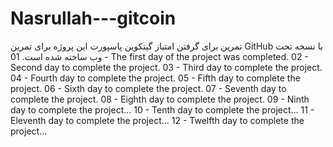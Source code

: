 # Nasrullah---gitcoin
تمرین برای گرفتن امتیاز گیتکوین پاسپورت
این پروژه برای تمرین GitHub با نسخه تحت وب ساخته شده است.
01 - The first day of the project was completed.
02 - Second day to complete the project.
03 - Third day to complete the project.
04 - Fourth day to complete the project.
05 - Fifth day to complete the project.
06 - Sixth day to complete the project.
07 - Seventh day to complete the project.
08 - Eighth day to complete the project.
09 - Ninth day to complete the project...
10 - Tenth day to complete the project...
11 - Eleventh day to complete the project...
12 - Twelfth day to complete the project...
